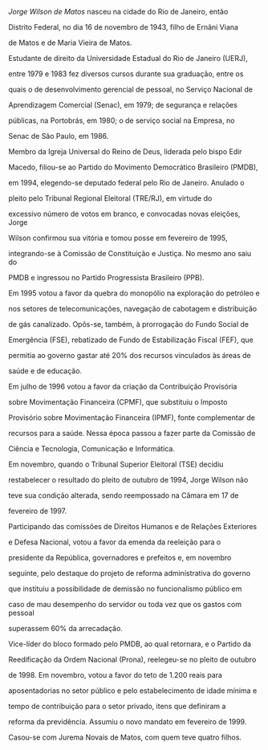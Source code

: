 

*Jorge Wilson de Matos* nasceu na cidade do Rio de Janeiro, então

Distrito Federal, no dia 16 de novembro de 1943, filho de Ernâni Viana

de Matos e de Maria Vieira de Matos.



Estudante de direito da Universidade Estadual do Rio de Janeiro (UERJ),

entre 1979 e 1983 fez diversos cursos durante sua graduação, entre os

quais o de desenvolvimento gerencial de pessoal, no Serviço Nacional de

Aprendizagem Comercial (Senac), em 1979; de segurança e relações

públicas, na Portobrás, em 1980; o de serviço social na Empresa, no

Senac de São Paulo, em 1986.



Membro da Igreja Universal do Reino de Deus, liderada pelo bispo Edir

Macedo, filiou-se ao Partido do Movimento Democrático Brasileiro (PMDB),

em 1994, elegendo-se deputado federal pelo Rio de Janeiro. Anulado o

pleito pelo Tribunal Regional Eleitoral (TRE/RJ), em virtude do

excessivo número de votos em branco, e convocadas novas eleições, Jorge

Wilson confirmou sua vitória e tomou posse em fevereiro de 1995,

integrando-se à Comissão de Constituição e Justiça. No mesmo ano saiu do

PMDB e ingressou no Partido Progressista Brasileiro (PPB).



Em 1995 votou a favor da quebra do monopólio na exploração do petróleo e

nos setores de telecomunicações, navegação de cabotagem e distribuição

de gás canalizado. Opôs-se, também, à prorrogação do Fundo Social de

Emergência (FSE), rebatizado de Fundo de Estabilização Fiscal (FEF), que

permitia ao governo gastar até 20% dos recursos vinculados às áreas de

saúde e de educação.



Em julho de 1996 votou a favor da criação da Contribuição Provisória

sobre Movimentação Financeira (CPMF), que substituiu o Imposto

Provisório sobre Movimentação Financeira (IPMF), fonte complementar de

recursos para a saúde. Nessa época passou a fazer parte da Comissão de

Ciência e Tecnologia, Comunicação e Informática.



Em novembro, quando o Tribunal Superior Eleitoral (TSE) decidiu

restabelecer o resultado do pleito de outubro de 1994, Jorge Wilson não

teve sua condição alterada, sendo reempossado na Câmara em 17 de

fevereiro de 1997.



Participando das comissões de Direitos Humanos e de Relações Exteriores

e Defesa Nacional, votou a favor da emenda da reeleição para o

presidente da República, governadores e prefeitos e, em novembro

seguinte, pelo destaque do projeto de reforma administrativa do governo

que instituiu a possibilidade de demissão no funcionalismo público em

caso de mau desempenho do servidor ou toda vez que os gastos com pessoal

superassem 60% da arrecadação.



Vice-líder do bloco formado pelo PMDB, ao qual retornara, e o Partido da

Reedificação da Ordem Nacional (Prona), reelegeu-se no pleito de outubro

de 1998. Em novembro, votou a favor do teto de 1.200 reais para

aposentadorias no setor público e pelo estabelecimento de idade mínima e

tempo de contribuição para o setor privado, itens que definiram a

reforma da previdência. Assumiu o novo mandato em fevereiro de 1999.



Casou-se com Jurema Novais de Matos, com quem teve quatro filhos.



